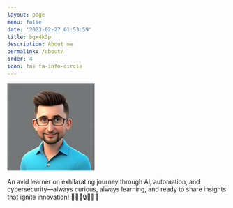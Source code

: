 ```yaml
---
layout: page
menu: false
date: '2023-02-27 01:53:59'
title: bgx4k3p
description: About me
permalink: /about/
order: 4
icon: fas fa-info-circle
---
```


![Avatar](/assets/img/favicons/avatar.png)

An avid learner on exhilarating journey through AI, automation, and cybersecurity—always curious, always learning, and ready to share insights that ignite innovation! 🤖🚀🧠🔒✨🏴‍☠️
